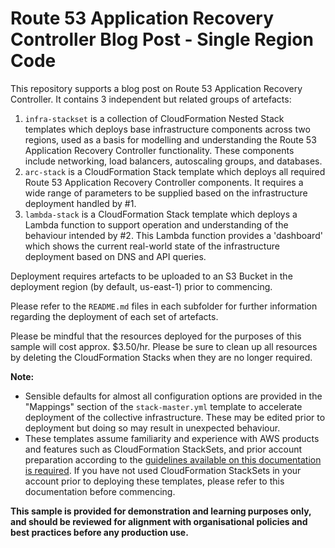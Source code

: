 # Route 53 Application Recovery Controller Blog Post - Single Region Code

This repository supports a blog post on Route 53 Application Recovery Controller. It contains 3 independent but related groups of artefacts:
1. `infra-stackset` is a collection of CloudFormation Nested Stack templates which deploys base infrastructure components across two regions, used as a basis for modelling and understanding the Route 53 Application Recovery Controller functionality. These components include networking, load balancers, autoscaling groups, and databases.
1. `arc-stack` is a CloudFormation Stack template which deploys all required Route 53 Application Recovery Controller components. It requires a wide range of parameters to be supplied based on the infrastructure deployment handled by #1.
1. `lambda-stack` is a CloudFormation Stack template which deploys a Lambda function to support operation and understanding of the behaviour intended by #2. This Lambda function provides a 'dashboard' which shows the current real-world state of the infrastructure deployment based on DNS and API queries. 

Deployment requires artefacts to be uploaded to an S3 Bucket in the deployment region (by default, us-east-1) prior to commencing.

Please refer to the `README.md` files in each subfolder for further information regarding the deployment of each set of artefacts.

Please be mindful that the resources deployed for the purposes of this sample will cost approx. $3.50/hr. Please be sure to clean up all resources by deleting the CloudFormation Stacks when they are no longer required.

**Note:**
* Sensible defaults for almost all configuration options are provided in the "Mappings" section of the `stack-master.yml` template to accelerate deployment of the collective infrastructure. These may be edited prior to deployment but doing so may result in unexpected behaviour.
* These templates assume familiarity and experience with AWS products and features such as CloudFormation StackSets, and prior account preparation according to the [guidelines available on this documentation is required](https://docs.aws.amazon.com/AWSCloudFormation/latest/UserGuide/stacksets-prereqs-self-managed.html). If you have not used CloudFormation StackSets in your account prior to deploying these templates, please refer to this documentation before commencing.

**This sample is provided for demonstration and learning purposes only, and should be reviewed for alignment with organisational policies and best practices before any production use.**
